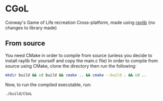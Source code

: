 # CGoL
Conway's Game of Life recreation 
Cross-platform, made using [raylib](github.com/raylib) (no changes to library made)

## From source
You need CMake in order to compile from source (unless you decide to install raylib for yourself and copy the main.c file)
In order to compile from source using CMake, clone the directory then run the following:
```sh
mkdir build && cd build && cmake .. && cmake --build . && cd ..
```
Now, to run the compiled executable, run:
```sh
./build/CGoL
```

